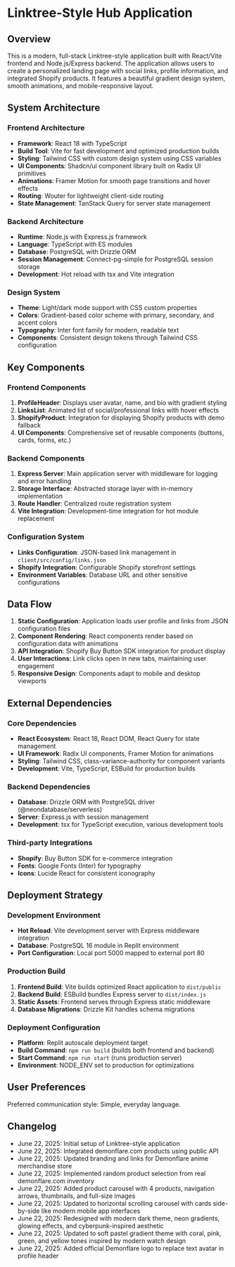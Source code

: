 # Linktree-Style Hub Application

## Overview

This is a modern, full-stack Linktree-style application built with React/Vite frontend and Node.js/Express backend. The application allows users to create a personalized landing page with social links, profile information, and integrated Shopify products. It features a beautiful gradient design system, smooth animations, and mobile-responsive layout.

## System Architecture

### Frontend Architecture
- **Framework**: React 18 with TypeScript
- **Build Tool**: Vite for fast development and optimized production builds
- **Styling**: Tailwind CSS with custom design system using CSS variables
- **UI Components**: Shadcn/ui component library built on Radix UI primitives
- **Animations**: Framer Motion for smooth page transitions and hover effects
- **Routing**: Wouter for lightweight client-side routing
- **State Management**: TanStack Query for server state management

### Backend Architecture
- **Runtime**: Node.js with Express.js framework
- **Language**: TypeScript with ES modules
- **Database**: PostgreSQL with Drizzle ORM
- **Session Management**: Connect-pg-simple for PostgreSQL session storage
- **Development**: Hot reload with tsx and Vite integration

### Design System
- **Theme**: Light/dark mode support with CSS custom properties
- **Colors**: Gradient-based color scheme with primary, secondary, and accent colors
- **Typography**: Inter font family for modern, readable text
- **Components**: Consistent design tokens through Tailwind CSS configuration

## Key Components

### Frontend Components
1. **ProfileHeader**: Displays user avatar, name, and bio with gradient styling
2. **LinksList**: Animated list of social/professional links with hover effects
3. **ShopifyProduct**: Integration for displaying Shopify products with demo fallback
4. **UI Components**: Comprehensive set of reusable components (buttons, cards, forms, etc.)

### Backend Components
1. **Express Server**: Main application server with middleware for logging and error handling
2. **Storage Interface**: Abstracted storage layer with in-memory implementation
3. **Route Handler**: Centralized route registration system
4. **Vite Integration**: Development-time integration for hot module replacement

### Configuration System
- **Links Configuration**: JSON-based link management in `client/src/config/links.json`
- **Shopify Integration**: Configurable Shopify storefront settings
- **Environment Variables**: Database URL and other sensitive configurations

## Data Flow

1. **Static Configuration**: Application loads user profile and links from JSON configuration files
2. **Component Rendering**: React components render based on configuration data with animations
3. **API Integration**: Shopify Buy Button SDK integration for product display
4. **User Interactions**: Link clicks open in new tabs, maintaining user engagement
5. **Responsive Design**: Components adapt to mobile and desktop viewports

## External Dependencies

### Core Dependencies
- **React Ecosystem**: React 18, React DOM, React Query for state management
- **UI Framework**: Radix UI components, Framer Motion for animations
- **Styling**: Tailwind CSS, class-variance-authority for component variants
- **Development**: Vite, TypeScript, ESBuild for production builds

### Backend Dependencies
- **Database**: Drizzle ORM with PostgreSQL driver (@neondatabase/serverless)
- **Server**: Express.js with session management
- **Development**: tsx for TypeScript execution, various development tools

### Third-party Integrations
- **Shopify**: Buy Button SDK for e-commerce integration
- **Fonts**: Google Fonts (Inter) for typography
- **Icons**: Lucide React for consistent iconography

## Deployment Strategy

### Development Environment
- **Hot Reload**: Vite development server with Express middleware integration
- **Database**: PostgreSQL 16 module in Replit environment
- **Port Configuration**: Local port 5000 mapped to external port 80

### Production Build
1. **Frontend Build**: Vite builds optimized React application to `dist/public`
2. **Backend Build**: ESBuild bundles Express server to `dist/index.js`
3. **Static Assets**: Frontend serves through Express static middleware
4. **Database Migrations**: Drizzle Kit handles schema migrations

### Deployment Configuration
- **Platform**: Replit autoscale deployment target
- **Build Command**: `npm run build` (builds both frontend and backend)
- **Start Command**: `npm run start` (runs production server)
- **Environment**: NODE_ENV set to production for optimizations

## User Preferences

Preferred communication style: Simple, everyday language.

## Changelog

- June 22, 2025: Initial setup of Linktree-style application
- June 22, 2025: Integrated demonflare.com products using public API
- June 22, 2025: Updated branding and links for Demonflare anime merchandise store
- June 22, 2025: Implemented random product selection from real demonflare.com inventory
- June 22, 2025: Added product carousel with 4 products, navigation arrows, thumbnails, and full-size images
- June 22, 2025: Updated to horizontal scrolling carousel with cards side-by-side like modern mobile app interfaces
- June 22, 2025: Redesigned with modern dark theme, neon gradients, glowing effects, and cyberpunk-inspired aesthetic
- June 22, 2025: Updated to soft pastel gradient theme with coral, pink, green, and yellow tones inspired by modern watch design
- June 22, 2025: Added official Demonflare logo to replace text avatar in profile header